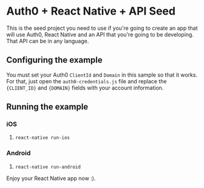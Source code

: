 # Auth0 + React Native + API Seed

This is the seed project you need to use if you're going to create an app that will use Auth0, React Native and an API that you're going to be developing. That API can be in any language.

## Configuring the example

You must set your Auth0 `ClientId` and `Domain` in this sample so that it works. For that, just open the `auth0-credentials.js` file and replace the `{CLIENT_ID}` and `{DOMAIN}` fields with your account information.

## Running the example

### iOS
1. `react-native run-ios`

### Android
1. `react-native run-android`

Enjoy your React Native app now :).
